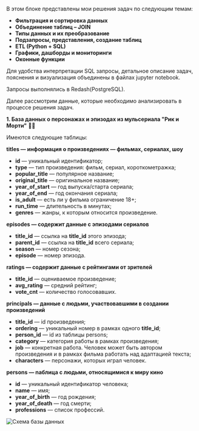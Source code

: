 В этом блоке представлены мои решения задач по следующим темам:

* **Фильтрация и сортировка данных**
* **Объединение таблиц – JOIN**
* **Типы данных и их преобразование**
* **Подзапросы, представления, создание таблиц**
* **ETL (Python + SQL)**
* **Графики, дашборды и мониторинги**
* **Оконные функции**

Для удобства интерпретации SQL запросы, детальное описание задач, пояснения и визуализация объединены в файлах jupyter notebook.

Запросы выполнялись в Redash(PostgreSQL).

Далее рассмотрим данные, которые необходимо анализировать в процессе решения задач.

**1. База данных о персонажах и эпизодах из мульсериала "Рик и Морти"** 👩‍🎤

Имеются следующие таблицы:

**titles — информация о произведениях — фильмах, сериалах, шоу**

* **id** — уникальный идентификатор;
* **type** — тип произведения: фильм, сериал, короткометражка;
* **popular_title** — популярное название;
* **original_title** — оригинальное название;
* **year_of_start** — год выпуска/старта сериала;
* **year_of_end** — год окончания сериала;
* **is_adult** — есть ли у фильма ограничение 18+;
* **run_time** — длительность в минутах;
* **genres** — жанры, к которым относится произведение.

**episodes — содержит данные с эпизодами сериалов**

* **title_id** — ссылка на **title_id** этого эпизода;
* **parent_id** — ссылка на **title_id** всего сериала;
* **season** — номер сезона;
* **episode** — номер эпизода.

**ratings — содержит данные с рейтингами от зрителей**

* **title_id** — оцениваемое произведение;
* **avg_rating** — средний рейтинг;
* **vote_cnt** — количество голосовавших.

**principals — данные с людьми, участвовавшими в создании произведений**

* **title_id** — id произведения;
* **ordering** — уникальный номер в рамках одного **title_id**;
* **person_id** — id из таблицы persons;
* **category** — категория работы в рамках произведения;
* **job** — конкретная работа. Человек может быть автором произведения и в рамках фильма работать над адаптацией текста;
* **characters** — персонажи, которых играл человек.

**persons — nаблица с людьми, относящимися к миру кино**

* **id** — уникальный идентификатор человека;
* **name** — имя;
* **year_of_birth** — год рождения;
* **year_of_death** — год смерти;
* **professions** — список профессий.

![Схема базы данных](https://storage.yandexcloud.net/klms-public/production/learning-content/434/4009/36450/101099/521981/photo_2024-07-29_23-09-13.jpg)
